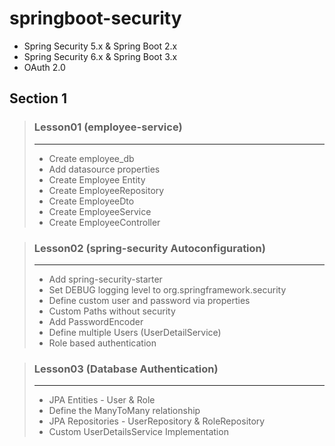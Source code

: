 # springboot-security
- Spring Security 5.x & Spring Boot 2.x
- Spring Security 6.x & Spring Boot 3.x
- OAuth 2.0

## Section 1
> ### Lesson01 (employee-service)
> ***
>- Create employee_db
>- Add datasource properties
>- Create Employee Entity
>- Create EmployeeRepository
>- Create EmployeeDto
>- Create EmployeeService
>- Create EmployeeController

> ### Lesson02 (spring-security Autoconfiguration)
> ***
>- Add spring-security-starter
>- Set DEBUG logging level to org.springframework.security
>- Define custom user and password via properties
>- Custom Paths without security
>- Add PasswordEncoder
>- Define multiple Users (UserDetailService)
>- Role based authentication

> ### Lesson03 (Database Authentication)
> ***
>- JPA Entities - User & Role
>- Define the ManyToMany relationship
>- JPA Repositories - UserRepository & RoleRepository
>- Custom UserDetailsService Implementation